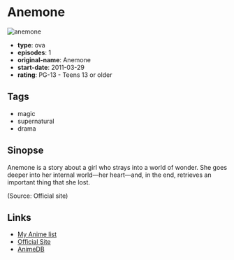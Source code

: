 # Anemone

![anemone](https://cdn.myanimelist.net/images/anime/4/28918.jpg)

-   **type**: ova
-   **episodes**: 1
-   **original-name**: Anemone
-   **start-date**: 2011-03-29
-   **rating**: PG-13 - Teens 13 or older

## Tags

-   magic
-   supernatural
-   drama

## Sinopse

Anemone is a story about a girl who strays into a world of wonder. She goes deeper into her internal world—her heart—and, in the end, retrieves an important thing that she lost.

(Source: Official site)

## Links

-   [My Anime list](https://myanimelist.net/anime/10516/Anemone)
-   [Official Site](http://www.falcon-one.net/movie/anemone/index.html)
-   [AnimeDB](http://anidb.info/perl-bin/animedb.pl?show=anime&aid=8707)
